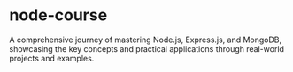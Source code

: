 # node-course
A comprehensive journey of mastering Node.js, Express.js, and MongoDB, showcasing the key concepts and practical applications through real-world projects and examples.
